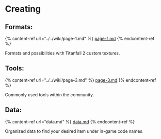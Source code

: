 # Creating

## Formats:

{% content-ref url="../../wiki/page-1.md" %}
[page-1.md](../../wiki/page-1.md)
{% endcontent-ref %}

Formats and possibilities with Titanfall 2 custom textures.

## Tools:

{% content-ref url="../../wiki/page-3.md" %}
[page-3.md](../../wiki/page-3.md)
{% endcontent-ref %}

Commonly used tools within the community.

## Data:

{% content-ref url="data.md" %}
[data.md](data.md)
{% endcontent-ref %}

Organized data to find your desired item under in-game code names.



